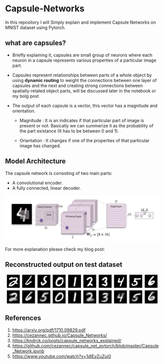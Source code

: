 [//]: # (Image References)

[image1]: ./images/recon.png "Reconstracted image"
[image2]: ./images/encoder_architecture.png "Encoder"

# Capsule-Networks
In this repository I will Simply explain and implement Capsule Networks on MNIST dataset using Pytorch.


## what are capsules?

* Briefly explaining it, capsules are small group of neurons where each neuron in a capsule represents various properties of a particular image part.
* Capsules represent relationships between parts of a whole object by using **dynamic routing** to weight the connections between one layer of capsules and the next and creating strong connections between spatially-related object parts, will be discussed later in the notebook or my bolg post

* The output of each capsule is a vector, this vector has a magnitude and orientation.
    * Magnitude : It is an indicates if that particular part of image is present or not. Basically we can summerize it as the probability of the part existance (It has to be between 0 and 1). 
    
    * Oriantation : It changes if one of the properties of that particular image has changed.


## Model Architecture

The capsule network is consisting of two main parts:

* A convolutional encoder.
* A fully connected, linear decoder.

![Encoder][image2]

For more explanation please check my blog post:



## Reconstructed output on test dataset

![Reconstracted image][image1]


## References
1. https://arxiv.org/pdf/1710.09829.pdf
2. https://cezannec.github.io/Capsule_Networks/
3. https://kndrck.co/posts/capsule_networks_explained/
4. https://github.com/cezannec/capsule_net_pytorch/blob/master/Capsule_Network.ipynb
5. https://www.youtube.com/watch?v=1dIEyZuZui0


